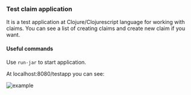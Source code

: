 ### Test claim application
It is a test application at Clojure/Clojurescript language for working with claims. You can see a list of creating claims and create new claim if you want. 

#### Useful commands

Use `run-jar` to start application.

At localhost:8080/testapp you can see: 

![example](https://github.com/KrayzeX/Clojure-TestApp/blob/master/ui/resources/public/example.png)

